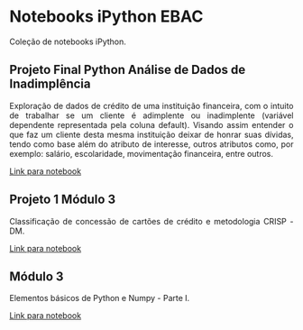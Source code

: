 # Notebooks iPython EBAC
Coleção de notebooks iPython.

## Projeto Final Python Análise de Dados de Inadimplência
<div align="justify">
Exploração de dados de crédito de uma instituição financeira, com o intuito de trabalhar se um cliente é adimplente ou inadimplente (variável dependente representada pela coluna default). Visando assim entender o que faz um cliente desta mesma instituição deixar de honrar suas dívidas, tendo como base além do atributo de interesse, outros atributos como, por exemplo: salário, escolaridade, movimentação financeira, entre outros.
</div>

[Link para notebook](https://github.com/liviapg/volta-zero/blob/main/Atividades%20Ebac/Projeto_Final_Python_An%C3%A1lise_Dados_Inadimpl%C3%AAncia.ipynb)


## Projeto 1 Módulo 3
<div align="justify">
Classificação de concessão de cartões de crédito e metodologia CRISP - DM.
</div>

[Link para notebook](https://github.com/liviapg/volta-zero/blob/main/Atividades%20Ebac/Projeto_01%20-%20Classifica%C3%A7%C3%A3o%20de%20cr%C3%A9dito.ipynb)

## Módulo 3 
<div align="justify">
Elementos básicos de Python e Numpy - Parte I.
</div>

[Link para notebook](https://github.com/liviapg/volta-zero/blob/main/Atividades%20Ebac/Mod03_Ex01%20-%20Python%20basico.ipynb)